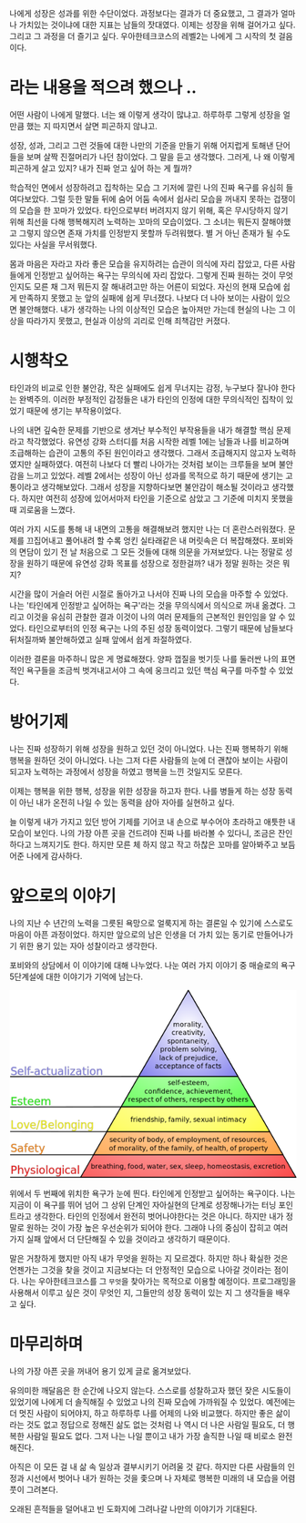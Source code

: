 나에게 성장은 성과를 위한 수단이었다.
과정보다는 결과가 더 중요했고, 그 결과가 얼마나 가치있는 것이냐에 대한 지표는 남들의 잣대였다.
이제는 성장을 위해 걸어가고 싶다. 그리고 그 과정을 더 즐기고 싶다. 우아한테크코스의 레벨2는 나에게 그 시작의 첫 걸음이다.

# 라는 내용을 적으려 했으나 ..

어떤 사람이 나에게 말했다. 너는 왜 이렇게 생각이 많냐고.
하루하루 그렇게 성장을 얼만큼 했는 지 따지면서 살면 피곤하지 않냐고.

성장, 성과, 그리고 그런 것들에 대한 나만의 기준을 만들기 위해 어지럽게 토해낸 단어들을 보며 살짝 진절머리가 나던 참이었다.
그 말을 듣고 생각했다. 그러게, 나 왜 이렇게 피곤하게 살고 있지? 내가 진짜 얻고 싶어 하는 게 뭘까?

학습적인 면에서 성장하려고 집착하는 모습 그 기저에 깔린 나의 진짜 욕구를 유심히 들여다보았다.
그럴 듯한 말들 뒤에 숨어 어둠 속에서 쉽사리 모습을 꺼내지 못하는 겁쟁이의 모습을 한 꼬마가 있었다.
타인으로부터 버려지지 않기 위해, 혹은 무시당하지 않기 위해 최선을 다해 행복해지려 노력하는 꼬마의 모습이었다.
그 소녀는 뭐든지 잘해야했고 그렇지 않으면 존재 가치를 인정받지 못할까 두려워했다. 별 거 아닌 존재가 될 수도 있다는 사실을 무서워했다.

몸과 마음은 자라고 자라 좋은 모습을 유지하려는 습관이 의식에 자리 잡았고, 다른 사람들에게 인정받고 싶어하는 욕구는 무의식에 자리 잡았다.
그렇게 진짜 원하는 것이 무엇인지도 모른 채 그저 뭐든지 잘 해내려고만 하는 어른이 되었다.
자신의 현재 모습에 쉽게 만족하지 못했고 눈 앞의 실패에 쉽게 무너졌다. 나보다 더 나아 보이는 사람이 있으면 불안해했다.
내가 생각하는 나의 이상적인 모습은 높아져만 가는데 현실의 나는 그 이상을 따라가지 못했고, 현실과 이상의 괴리로 인해 죄책감만 커졌다.

# 시행착오

타인과의 비교로 인한 불안감, 작은 실패에도 쉽게 무너지는 감정, 누구보다 잘나야 한다는 완벽주의.
이러한 부정적인 감정들은 내가 타인의 인정에 대한 무의식적인 집착이 있었기 때문에 생기는 부작용이었다.

나의 내면 깊숙한 문제를 기반으로 생겨난 부수적인 부작용들을 내가 해결할 핵심 문제라고 착각했었다.
유연성 강화 스터디를 처음 시작한 레벨 1에는 남들과 나를 비교하며 조급해하는 습관이 고통의 주된 원인이라고 생각했다. 그래서 조급해지지 않고자 노력하였지만 실패하였다. 여전히 나보다 더 빨리 나아가는 것처럼 보이는 크루들을 보며 불안감을 느끼고 있었다. 
레벨 2에서는 성장이 아닌 성과를 목적으로 하기 때문에 생기는 고통이라고 생각해보았다. 그래서 성장을 지향하다보면 불안감이 해소될 것이라고 생각했다. 하지만 여전히 성장에 있어서마저 타인을 기준으로 삼았고 그 기준에 미치지 못했을 때 괴로움을 느꼈다. 

여러 가지 시도를 통해 내 내면의 고통을 해결해보려 했지만 나는 더 혼란스러워졌다. 문제를 끄집어내고 풀어내려 할 수록 엉킨 실타래같은 내 머릿속은 더 복잡해졌다.
포비와의 면담이 있기 전 날 처음으로 그 모든 것들에 대해 의문을 가져보았다. 나는 정말로 성장을 원하기 때문에 유연성 강화 목표를 성장으로 정한걸까? 내가 정말 원하는 것은 뭐지?

시간을 많이 거슬러 어린 시절로 돌아가고 나서야 진짜 나의 모습을 마주할 수 있었다.
나는 '타인에게 인정받고 싶어하는 욕구'라는 것을 무의식에서 의식으로 꺼내 옮겼다. 그리고 이것을 유심히 관찰한 결과 이것이 나의 여러 문제들의 근본적인 원인임을 알 수 있었다.
타인으로부터의 인정 욕구는 나의 주된 성장 동력이었다. 그렇기 때문에 남들보다 뒤처질까봐 불안해하였고 실패 앞에서 쉽게 좌절하였다.

이러한 결론을 마주하니 많은 게 명료해졌다. 양파 껍질을 벗기듯 나를 둘러싼 나의 표면적인 욕구들을 조금씩 벗겨내고서야 그 속에 웅크리고 있던 핵심 욕구를 마주할 수 있었다.

# 방어기제

나는 진짜 성장하기 위해 성장을 원하고 있던 것이 아니었다. 나는 진짜 행복하기 위해 행복을 원하던 것이 아니었다.
나는 그저 다른 사람들의 눈에 더 괜찮아 보이는 사람이 되고자 노력하는 과정에서 성장을 하였고 행복을 느낀 것일지도 모른다.

이제는 행복을 위한 행복, 성장을 위한 성장을 하고자 한다.
나를 병들게 하는 성장 동력이 아닌 내가 온전히 나일 수 있는 동력을 삼아 자아를 실현하고 싶다.

늘 이렇게 내가 가지고 있던 방어 기제를 기어코 내 손으로 부수어야 초라하고 애틋한 내 모습이 보인다. 나의 가장 아픈 곳을 건드려야 진짜 나를 바라볼 수 있다니, 조금은 잔인하다고 느껴지기도 한다.
하지만 모른 체 하지 않고 작고 하찮은 꼬마를 알아봐주고 보듬어준 나에게 감사하다.

# 앞으로의 이야기

나의 지난 수 년간의 노력을 그릇된 욕망으로 얼룩지게 하는 결론일 수 있기에 스스로도 마음이 아픈 과정이었다.
하지만 앞으로의 남은 인생을 더 가치 있는 동기로 만들어나가기 위한 용기 있는 자아 성찰이라고 생각한다.

포비와의 상담에서 이 이야기에 대해 나누었다.
나눈 여러 가지 이야기 중 매슬로의 욕구 5단계설에 대한 이야기가 기억에 남는다.

![img.png](img.png)

위에서 두 번째에 위치한 욕구가 눈에 띈다. 타인에게 인정받고 싶어하는 욕구이다. 나는 지금이 이 욕구를 뛰어 넘어 그 상위 단계인 자아실현의 단계로 성장해나가는 터닝 포인트라고 생각한다.
타인의 인정에서 완전히 벗어나야한다는 것은 아니다. 하지만 내가 정말로 원하는 것이 가장 높은 우선순위가 되어야 한다. 그래야 나의 중심이 잡히고 여러 가지 실패 앞에서 더 단단해질 수 있을 것이라고 생각하기 때문이다.

말은 거창하게 했지만 아직 내가 무엇을 원하는 지 모르겠다. 하지만 하나 확실한 것은 언젠가는 그것을 찾을 것이고 지금보다는 더 안정적인 모습으로 나아갈 것이라는 점이다.
나는 우아한테크코스를 그 `무엇`을 찾아가는 목적으로 이용할 예정이다. 프로그래밍을 사용해서 이루고 싶은 것이 무엇인 지, 그들만의 성장 동력이 있는 지 그 생각들을 배우고 싶다.

# 마무리하며

나의 가장 아픈 곳을 꺼내어 용기 있게 글로 옮겨보았다.

유의미한 깨달음은 한 순간에 나오지 않는다. 스스로를 성찰하고자 했던 잦은 시도들이 있었기에 나에게 더 솔직해질 수 있었고 나의 진짜 모습에 가까워질 수 있었다.
예전에는 더 멋진 사람이 되어야지, 하고 하루하루 나를 어제의 나와 비교했다. 하지만 좋은 삶이라는 것도 없고 정답으로 정해진 삶도 없는 것처럼 나 역시 더 나은 사람일 필요도, 더 행복한 사람일 필요도 없다.
그저 나는 나일 뿐이고 내가 가장 솔직한 나일 때 비로소 완전해진다.

아직은 이 모든 걸 내 삶 속 일상과 결부시키기 어려울 것 같다.
하지만 다른 사람들의 인정과 시선에서 벗어나 내가 원하는 것을 좇으며 나 자체로 행복한 미래의 내 모습을 어렴풋이 그려본다.

오래된 흔적들을 덜어내고 빈 도화지에 그려나갈 나만의 이야기가 기대된다.
